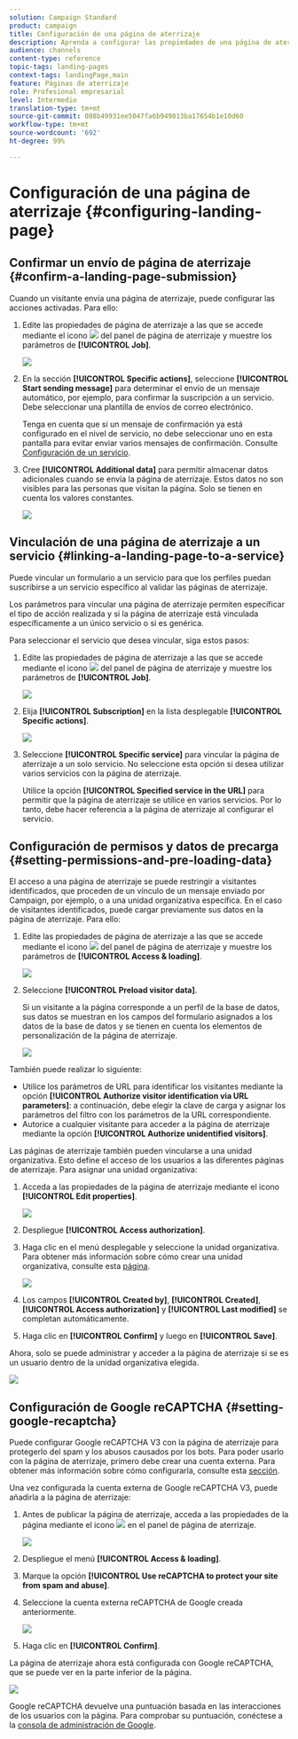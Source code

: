 ```yaml
---
solution: Campaign Standard
product: campaign
title: Configuración de una página de aterrizaje
description: Aprenda a configurar las propiedades de una página de aterrizaje.
audience: channels
content-type: reference
topic-tags: landing-pages
context-tags: landingPage,main
feature: Páginas de aterrizaje
role: Profesional empresarial
level: Intermedio
translation-type: tm+mt
source-git-commit: 088b49931ee5047fa6b949813ba17654b1e10d60
workflow-type: tm+mt
source-wordcount: '692'
ht-degree: 99%

---
```



# Configuración de una página de aterrizaje {#configuring-landing-page}

## Confirmar un envío de página de aterrizaje {#confirm-a-landing-page-submission}

Cuando un visitante envía una página de aterrizaje, puede configurar las acciones activadas. Para ello:

1. Edite las propiedades de página de aterrizaje a las que se accede mediante el icono ![](assets/edit_darkgrey-24px.png) del panel de página de aterrizaje y muestre los parámetros de **[!UICONTROL Job]**.

   ![](assets/lp_edit_properties_button.png)

1. En la sección **[!UICONTROL Specific actions]**, seleccione **[!UICONTROL Start sending message]** para determinar el envío de un mensaje automático, por ejemplo, para confirmar la suscripción a un servicio. Debe seleccionar una plantilla de envíos de correo electrónico.

   Tenga en cuenta que si un mensaje de confirmación ya está configurado en el nivel de servicio, no debe seleccionar uno en esta pantalla para evitar enviar varios mensajes de confirmación. Consulte [Configuración de un servicio](../../audiences/using/creating-a-service.md).

1. Cree **[!UICONTROL Additional data]** para permitir almacenar datos adicionales cuando se envía la página de aterrizaje. Estos datos no son visibles para las personas que visitan la página. Solo se tienen en cuenta los valores constantes.

   ![](assets/lp_parameters_6.png)

## Vinculación de una página de aterrizaje a un servicio {#linking-a-landing-page-to-a-service}

Puede vincular un formulario a un servicio para que los perfiles puedan suscribirse a un servicio específico al validar las páginas de aterrizaje.

Los parámetros para vincular una página de aterrizaje permiten especificar el tipo de acción realizada y si la página de aterrizaje está vinculada específicamente a un único servicio o si es genérica.

Para seleccionar el servicio que desea vincular, siga estos pasos:

1. Edite las propiedades de página de aterrizaje a las que se accede mediante el icono ![](assets/edit_darkgrey-24px.png) del panel de página de aterrizaje y muestre los parámetros de **[!UICONTROL Job]**.

   ![](assets/lp_edit_properties_button.png)

1. Elija **[!UICONTROL Subscription]** en la lista desplegable **[!UICONTROL Specific actions]**.

   ![](assets/lp_parameters_5.png)

1. Seleccione **[!UICONTROL Specific service]** para vincular la página de aterrizaje a un solo servicio. No seleccione esta opción si desea utilizar varios servicios con la página de aterrizaje.

   Utilice la opción **[!UICONTROL Specified service in the URL]** para permitir que la página de aterrizaje se utilice en varios servicios. Por lo tanto, debe hacer referencia a la página de aterrizaje al configurar el servicio.

## Configuración de permisos y datos de precarga {#setting-permissions-and-pre-loading-data}

El acceso a una página de aterrizaje se puede restringir a visitantes identificados, que proceden de un vínculo de un mensaje enviado por Campaign, por ejemplo, o a una unidad organizativa específica.
En el caso de visitantes identificados, puede cargar previamente sus datos en la página de aterrizaje. Para ello:

1. Edite las propiedades de página de aterrizaje a las que se accede mediante el icono ![](assets/edit_darkgrey-24px.png) del panel de página de aterrizaje y muestre los parámetros de **[!UICONTROL Access & loading]**.

   ![](assets/lp_edit_properties_button.png)

1. Seleccione **[!UICONTROL Preload visitor data]**.

   Si un visitante a la página corresponde a un perfil de la base de datos, sus datos se muestran en los campos del formulario asignados a los datos de la base de datos y se tienen en cuenta los elementos de personalización de la página de aterrizaje.

   ![](assets/lp_parameters_3.png)

También puede realizar lo siguiente:

* Utilice los parámetros de URL para identificar los visitantes mediante la opción **[!UICONTROL Authorize visitor identification via URL parameters]**: a continuación, debe elegir la clave de carga y asignar los parámetros del filtro con los parámetros de la URL correspondiente.
* Autorice a cualquier visitante para acceder a la página de aterrizaje mediante la opción **[!UICONTROL Authorize unidentified visitors]**.

Las páginas de aterrizaje también pueden vincularse a una unidad organizativa. Esto define el acceso de los usuarios a las diferentes páginas de aterrizaje. Para asignar una unidad organizativa:

1. Acceda a las propiedades de la página de aterrizaje mediante el icono **[!UICONTROL Edit properties]**.

   ![](assets/lp_parameters_google3.png)

1. Despliegue **[!UICONTROL Access authorization]**.

1. Haga clic en el menú desplegable y seleccione la unidad organizativa. Para obtener más información sobre cómo crear una unidad organizativa, consulte esta [página](../../administration/using/organizational-units.md).

   ![](assets/lp_org_unit_2.png)

1. Los campos **[!UICONTROL Created by]**, **[!UICONTROL Created]**, **[!UICONTROL Access authorization]** y **[!UICONTROL Last modified]** se completan automáticamente.

1. Haga clic en **[!UICONTROL Confirm]** y luego en **[!UICONTROL Save]**.

Ahora, solo se puede administrar y acceder a la página de aterrizaje si se es un usuario dentro de la unidad organizativa elegida.

![](assets/lp_org_unit_3.png)

## Configuración de Google reCAPTCHA {#setting-google-recaptcha}

Puede configurar Google reCAPTCHA V3 con la página de aterrizaje para protegerlo del spam y los abusos causados por los bots. Para poder usarlo con la página de aterrizaje, primero debe crear una cuenta externa. Para obtener más información sobre cómo configurarla, consulte esta [sección](../../administration/using/external-accounts.md#google-recaptcha-external-account).

Una vez configurada la cuenta externa de Google reCAPTCHA V3, puede añadirla a la página de aterrizaje:

1. Antes de publicar la página de aterrizaje, acceda a las propiedades de la página mediante el icono ![](assets/edit_darkgrey-24px.png) en el panel de página de aterrizaje.

   ![](assets/lp_parameters_google3.png)

1. Despliegue el menú **[!UICONTROL Access & loading]**.
1. Marque la opción **[!UICONTROL Use reCAPTCHA to protect your site from spam and abuse]**.
1. Seleccione la cuenta externa reCAPTCHA de Google creada anteriormente.

   ![](assets/lp_parameters_google.png)

1. Haga clic en **[!UICONTROL Confirm]**.

La página de aterrizaje ahora está configurada con Google reCAPTCHA, que se puede ver en la parte inferior de la página.

![](assets/lp_parameters_google2.png)

Google reCAPTCHA devuelve una puntuación basada en las interacciones de los usuarios con la página. Para comprobar su puntuación, conéctese a la [consola de administración de Google](https://g.co/recaptcha/admin).
